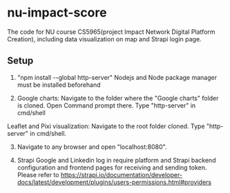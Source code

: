 # nu-impact-score

The code for NU course CS5965(project Impact Network Digital Platform
Creation), including data visualization on map and Strapi login page.

## Setup

1.  "npm install --global http-server" Nodejs and Node package manager must be installed beforehand

2.  Google charts:
    Navigate to the folder where the "Google charts" folder is cloned. Open Command prompt there. Type "http-server" in cmd/shell

Leaflet and Pixi visualization:
Navigate to the root folder cloned. Type "http-server" in cmd/shell.

3.  Navigate to any browser and open "localhost:8080".

4.  Strapi Google and Linkedin log in require platform and Strapi backend configuration and frontend pages for receiving and sending token. Please refer to https://strapi.io/documentation/developer-docs/latest/development/plugins/users-permissions.html#providers
